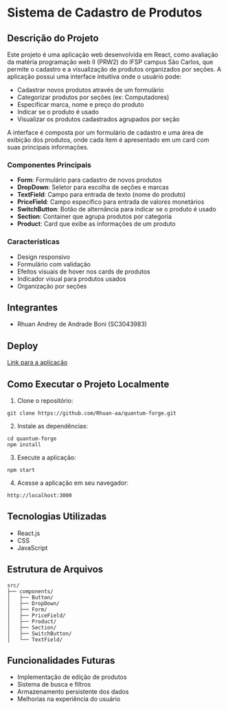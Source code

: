 # Sistema de Cadastro de Produtos

## Descrição do Projeto

Este projeto é uma aplicação web desenvolvida em React, como avaliação da matéria programação web II (PRW2) do IFSP campus São Carlos, que permite o cadastro e a visualização de produtos organizados por seções. A aplicação possui uma interface intuitiva onde o usuário pode:

- Cadastrar novos produtos através de um formulário
- Categorizar produtos por seções (ex: Computadores)
- Especificar marca, nome e preço do produto
- Indicar se o produto é usado
- Visualizar os produtos cadastrados agrupados por seção

A interface é composta por um formulário de cadastro e uma área de exibição dos produtos, onde cada item é apresentado em um card com suas principais informações.

### Componentes Principais

- **Form**: Formulário para cadastro de novos produtos
- **DropDown**: Seletor para escolha de seções e marcas
- **TextField**: Campo para entrada de texto (nome do produto)
- **PriceField**: Campo específico para entrada de valores monetários
- **SwitchButton**: Botão de alternância para indicar se o produto é usado
- **Section**: Container que agrupa produtos por categoria
- **Product**: Card que exibe as informações de um produto

### Características

- Design responsivo
- Formulário com validação
- Efeitos visuais de hover nos cards de produtos
- Indicador visual para produtos usados
- Organização por seções

## Integrantes

- Rhuan Andrey de Andrade Boni (SC3043983)

## Deploy

[Link para a aplicação](https://quantum-forge.vercel.app)

## Como Executar o Projeto Localmente

1. Clone o repositório:
```
git clone https://github.com/Rhuan-aa/quantum-forge.git
```

2. Instale as dependências:
```
cd quantum-forge
npm install
```

3. Execute a aplicação:
```
npm start
```

4. Acesse a aplicação em seu navegador:
```
http://localhost:3000
```

## Tecnologias Utilizadas

- React.js
- CSS
- JavaScript

## Estrutura de Arquivos

```
src/
├── components/
│   ├── Button/
│   ├── DropDown/
│   ├── Form/
│   ├── PriceField/
│   ├── Product/
│   ├── Section/
│   ├── SwitchButton/
│   └── TextField/
```

## Funcionalidades Futuras

- Implementação de edição de produtos
- Sistema de busca e filtros
- Armazenamento persistente dos dados
- Melhorias na experiência do usuário